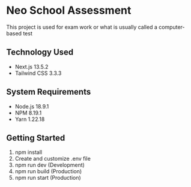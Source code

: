 # Neo School Assessment
This project is used for exam work or what is usually called a computer-based test

## Technology Used
- Next.js 13.5.2
- Tailwind CSS 3.3.3

## System Requirements
- Node.js 18.9.1
- NPM 8.19.1
- Yarn 1.22.18

## Getting Started
1. npm install
2. Create and customize .env file
3. npm run dev (Development)
4. npm run build (Production)
5. npm run start (Production)
